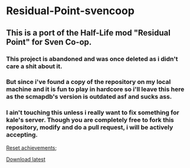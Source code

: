 # Residual-Point-svencoop

## This is a port of the Half-Life mod "Residual Point" for Sven Co-op.

### This project is abandoned and was once deleted as i didn't care a shit about it.

### But since i've found a copy of the repository on my local machine and it is fun to play in hardcore so i'll leave this here as the scmapdb's version is outdated asf and sucks ass.

### I ain't touching this unless i really want to fix something for kale's server. Though you are completely free to fork this repository, modify and do a pull request, i will be actively accepting.

[Reset achievements](https://github.com/Mikk155/svencoop-residualpoint/releases/tag/achievements);

[Download latest](https://github.com/Mikk155/svencoop-residualpoint/releases)
